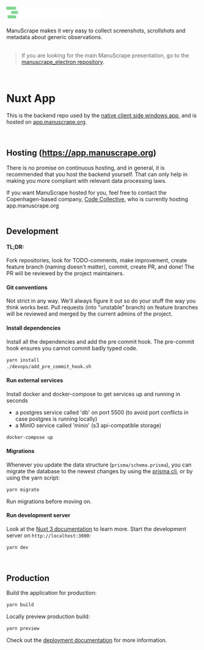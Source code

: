<br />

<a href="https://github.com/nikobojs/manuscrape_electron">
<picture>
  <source media="(prefers-color-scheme: light)" srcset="/public/logo/manuscrape-logo-dark.svg">
  <source media="(prefers-color-scheme: dark)" srcset="/public/logo/manuscrape-logo-light.svg">
  <img width="250" alt="Manuscape logo" src="/public/logo/manuscrape-logo-light.svg">
</picture>
</a>
<br />
<br />
ManuScrape makes it very easy to collect screenshots, scrollshots and metadata about generic observations.
<br />
<br />

> If you are looking for the main ManuScrape presentation, go to the [manuscrape_electron repository](https://github.com/nikobojs/manuscrape_electron).

<br />

# Nuxt App

This is the backend repo used by the [native client side windows app](https://github.com/nikobojs/manuscrape_electron), and is hosted on [app.manuscrape.org](https://app.manuscrape.org).

<br />

## Hosting (https://app.manuscrape.org)

There is no promise on continuous hosting, and in general, it is recommended that you host the backend yourself. That can only help in making you more compliant with relevant data processing laws.

If you want ManuScrape hosted for you, feel free to contact the Copenhagen-based company, [Code Collective](https://codecollective.dk), who is currently hosting app.manuscrape.org
<br />
<br />

## Development

#### TL;DR:

Fork repositories, look for TODO-comments, make improvement, create feature branch (naming doesn't matter), commit, create PR, and done! The PR will be reviewed by the project maintainers.

#### Git conventions

Not strict in any way. We'll always figure it out so do your stuff the way you think works best. Pull requests (into "unstable" branch) on feature branches will be reviewed and merged by the current admins of the project.

#### Install dependencies

Install all the dependencies and add the pre commit hook. The pre-commit hook ensures you cannot commit badly typed code.

```bash
yarn install
./devops/add_pre_commit_hook.sh
```

#### Run external services

Install docker and docker-compose to get services up and running in seconds

- a postgres service called 'db' on port 5500 (to avoid port conflicts in case postgres is running locally)
- a MinIO service called 'minio' (s3 api-compatible storage)

```bash
docker-compose up
```

#### Migrations

Whenever you update the data structure (`prisma/schema.prisma`), you can migrate the database to the newest changes by using the [prisma cli](https://www.prisma.io/docs/reference/api-reference/command-reference), or by using the yarn script:

```bash
yarn migrate
```

Run migrations before moving on.

#### Run development server

Look at the [Nuxt 3 documentation](https://nuxt.com/docs/getting-started/introduction) to learn more.
Start the development server on `http://localhost:3000`:

```bash
yarn dev
```

<br />

## Production

Build the application for production:

```bash
yarn build
```

Locally preview production build:

```bash
yarn preview
```

Check out the [deployment documentation](https://nuxt.com/docs/getting-started/deployment) for more information.

